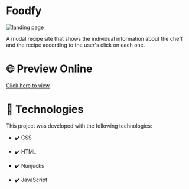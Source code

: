 # Foodfy

<a><img src="https://i.ibb.co/WVX7jmy/portfolio-template-foodfy.png" alt="landing page"></a>

A modal recipe site that shows the individual information about the cheff and the recipe according to the user's click on each one.


# 🌐 Preview Online

<a href="https://bit.ly/foodfy-website">Click here to view</a>

# 🚀 Technologies

This project was developed with the following technologies:

- ✔️ CSS

- ✔️ HTML

- ✔️ Nunjucks

- ✔️ JavaScript




